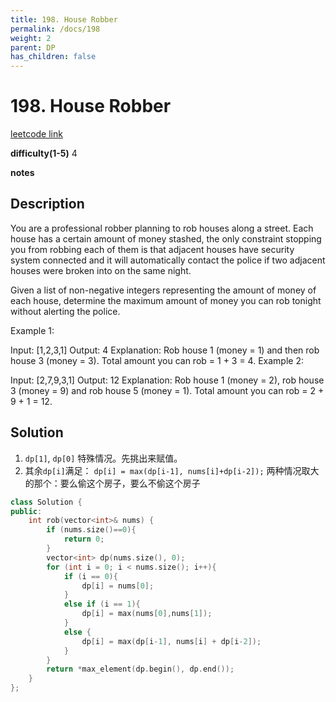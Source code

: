 ```yaml
---
title: 198. House Robber
permalink: /docs/198
weight: 2
parent: DP
has_children: false
---
```

# 198. House Robber
[leetcode link]()

**difficulty(1-5)** 
4

**notes**   


## Description
You are a professional robber planning to rob houses along a street. Each house has a certain amount of money stashed, the only constraint stopping you from robbing each of them is that adjacent houses have security system connected and it will automatically contact the police if two adjacent houses were broken into on the same night.

Given a list of non-negative integers representing the amount of money of each house, determine the maximum amount of money you can rob tonight without alerting the police.

Example 1:

Input: [1,2,3,1]
Output: 4
Explanation: Rob house 1 (money = 1) and then rob house 3 (money = 3).
             Total amount you can rob = 1 + 3 = 4.
Example 2:

Input: [2,7,9,3,1]
Output: 12
Explanation: Rob house 1 (money = 2), rob house 3 (money = 9) and rob house 5 (money = 1).
             Total amount you can rob = 2 + 9 + 1 = 12.

## Solution
1. `dp[1]`, `dp[0]` 特殊情况。先挑出来赋值。
2. 其余`dp[i]`满足：
    `dp[i] = max(dp[i-1], nums[i]+dp[i-2]);`
    两种情况取大的那个：要么偷这个房子，要么不偷这个房子
    
```c++
class Solution {
public:
    int rob(vector<int>& nums) {
        if (nums.size()==0){
            return 0;
        }
        vector<int> dp(nums.size(), 0);
        for (int i = 0; i < nums.size(); i++){
            if (i == 0){
                dp[i] = nums[0];
            }
            else if (i == 1){
                dp[i] = max(nums[0],nums[1]);
            }
            else {
                dp[i] = max(dp[i-1], nums[i] + dp[i-2]);
            }
        }
        return *max_element(dp.begin(), dp.end());
    }
};
```

<!-- 
Default label
{: .label }

Blue label
{: .label .label-blue }

Stable
{: .label .label-green }

New release
{: .label .label-purple }

Coming soon
{: .label .label-yellow }

Deprecated
{: .label .label-red } -->

